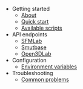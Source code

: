 * Getting started
    * [About](index.md)
    * [Quick start](getting-started.md)
    * [Available scripts](available-scripts.md)
* API endpoints
    * [SFMLab](api-sfmlab.md)
    * [Smutbase](api-smutbase.md)
    * [Open3DLab](api-open3dlab.md)
* Configuration
    * [Environment variables](environment.md)
* Troubleshooting
    * [Common problems](troubleshooting.md)